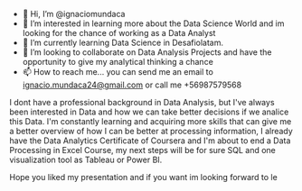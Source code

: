- 👋 Hi, I’m @ignaciomundaca
- 👀 I’m interested in learning more about the Data Science World and im looking for the chance of working as a Data Analyst
- 🌱 I’m currently learning Data Science in Desafiolatam.
- 💞️ I’m looking to collaborate on Data Analysis Projects and have the opportunity to give my analytical thinking a chance
- 📫 How to reach me... you can send me an email to ignacio.mundaca24@gmail.com or call me +56987579568

I dont have a professional background in Data Analysis, but I've always been interested in Data and how we can take better decisions if we analice this Data.
I'm constantly learning  and acquiring more skills that can give me a better overview of how I can be better at processing information, I already have the Data 
Analytics Certificate of Coursera and I'm about to end a Data Processing in Excel Course, my next steps will be for sure SQL and one visualization tool as Tableau or Power BI.

Hope you liked my presentation and if you want im looking forward to le
<!---
ignaciomundaca/ignaciomundaca is a ✨ special ✨ repository because its `README.md` (this file) appears on your GitHub profile.
You can click the Preview link to take a look at your changes.
--->

